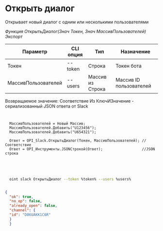 ﻿---
sidebar_position: 1
---

# Открыть диалог
 Открывает новый диалог с одним или несколькими пользователями


*Функция ОткрытьДиалог(Знач Токен, Знач МассивПользователей) Экспорт*

  | Параметр | CLI опция | Тип | Назначение |
  |-|-|-|-|
  | Токен | --token | Строка | Токен бота |
  | МассивПользователей | --users | Массив из Строка | Массив ID пользователей |

  
  Возвращаемое значение:   Соответствие Из КлючИЗначение - сериализованный JSON ответа от Slack

```bsl title="Пример кода"
	
  
  МассивПользователей = Новый Массив;
  МассивПользователей.Добавить("U123456");
  МассивПользователей.Добавить("U654321");
  
  Ответ = OPI_Slack.ОткрытьДиалог(Токен, МассивПользователей); //Соответствие
  Ответ = OPI_Инструменты.JSONСтрокой(Ответ);                  //JSON строка
  

	
```

```sh title="Пример команды CLI"
    
  oint slack ОткрытьДиалог --token %token% --users %users%


```


```json title="Результат"

{
  "ok": true,
  "no_op": false,
  "already_open": false,
  "channel": {
  "id": "D06UAKK1C6R"
  }
  }

```
